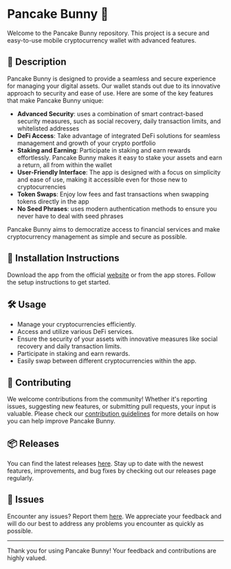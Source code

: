 
# Pancake Bunny 🚀

Welcome to the Pancake Bunny repository. This project is a secure and easy-to-use mobile cryptocurrency wallet with advanced features.

## 📜 Description

Pancake Bunny is designed to provide a seamless and secure experience for managing your digital assets. Our wallet stands out due to its innovative approach to security and ease of use. Here are some of the key features that make Pancake Bunny unique:

- **Advanced Security**: uses a combination of smart contract-based security measures, such as social recovery, daily transaction limits, and whitelisted addresses
- **DeFi Access**: Take advantage of integrated DeFi solutions for seamless management and growth of your crypto portfolio
- **Staking and Earning**: Participate in staking and earn rewards effortlessly. Pancake Bunny makes it easy to stake your assets and earn a return, all from within the wallet
- **User-Friendly Interface**: The app is designed with a focus on simplicity and ease of use, making it accessible even for those new to cryptocurrencies
- **Token Swaps**: Enjoy low fees and fast transactions when swapping tokens directly in the app
- **No Seed Phrases**: uses modern authentication methods to ensure you never have to deal with seed phrases

Pancake Bunny aims to democratize access to financial services and make cryptocurrency management as simple and secure as possible.

## 🚀 Installation Instructions

Download the app from the official [website](https://www.example.com) or from the app stores. Follow the setup instructions to get started.

## 🛠️ Usage

- Manage your cryptocurrencies efficiently.
- Access and utilize various DeFi services.
- Ensure the security of your assets with innovative measures like social recovery and daily transaction limits.
- Participate in staking and earn rewards.
- Easily swap between different cryptocurrencies within the app.

## 🤝 Contributing

We welcome contributions from the community! Whether it's reporting issues, suggesting new features, or submitting pull requests, your input is valuable. Please check our [contribution guidelines](../../contributing) for more details on how you can help improve Pancake Bunny.

## 📦 Releases

You can find the latest releases [here](../../releases). Stay up to date with the newest features, improvements, and bug fixes by checking out our releases page regularly.

## 🐛 Issues

Encounter any issues? Report them [here](../../issues). We appreciate your feedback and will do our best to address any problems you encounter as quickly as possible.

---

Thank you for using Pancake Bunny! Your feedback and contributions are highly valued.
